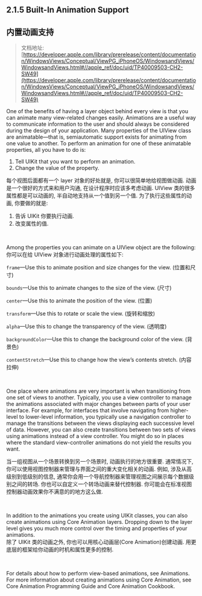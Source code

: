 ## 2.1.5 Built-In Animation Support

## **内置动画支持**

>文档地址: [https://developer.apple.com/library/prerelease/content/documentation/WindowsViews/Conceptual/ViewPG_iPhoneOS/WindowsandViews/WindowsandViews.html#//apple_ref/doc/uid/TP40009503-CH2-SW49](https://developer.apple.com/library/prerelease/content/documentation/WindowsViews/Conceptual/ViewPG_iPhoneOS/WindowsandViews/WindowsandViews.html#//apple_ref/doc/uid/TP40009503-CH2-SW49)

One of the benefits of having a layer object behind every view is that you can animate many view-related changes easily. Animations are a useful way to communicate information to the user and should always be considered during the design of your application. Many properties of the UIView class are animatable—that is, semiautomatic support exists for animating from one value to another. To perform an animation for one of these animatable properties, all you have to do is:

1. Tell UIKit that you want to perform an animation.
2. Change the value of the property.  

每个视图后面都有一个 layer 对象的好处就是, 你可以很简单地给视图做动画. 动画是一个很好的方式来和用户沟通, 在设计程序时应该多考虑动画. UIView 类的很多属性都是可以动画的, 半自动地支持从一个值到另一个值. 为了执行这些属性的动画, 你要做的就是:

1. 告诉 UIKit 你要执行动画.
2. 改变属性的值.

</br>

Among the properties you can animate on a UIView object are the following:
你可以在给 UIView 对象进行动画处理的属性如下:

`frame`—Use this to animate position and size changes for the view. (位置和尺寸)  

`bounds`—Use this to animate changes to the size of the view. (尺寸)  

`center`—Use this to animate the position of the view. (位置)  

`transform`—Use this to rotate or scale the view. (旋转和缩放)  
  
`alpha`—Use this to change the transparency of the view. (透明度)  

`backgroundColor`—Use this to change the background color of the view. (背景色)  

`contentStretch`—Use this to change how the view’s contents stretch. (内容拉伸)

</br>

One place where animations are very important is when transitioning from one set of views to another. Typically, you use a view controller to manage the animations associated with major changes between parts of your user interface. For example, for interfaces that involve navigating from higher-level to lower-level information, you typically use a navigation controller to manage the transitions between the views displaying each successive level of data. However, you can also create transitions between two sets of views using animations instead of a view controller. You might do so in places where the standard view-controller animations do not yield the results you want.  

当一组视图从一个场景转换到另一个场景时, 动画执行的地方很重要. 通常情况下, 你可以使用视图控制器来管理与界面之间的重大变化相关的动画. 例如, 涉及从高级别到低级别的信息, 通常你会用一个导航控制器来管理视图之间展示每个数据级别之间的转场. 你也可以自定义一个转场动画来替代控制器. 你可能会在标准视图控制器动画效果你不满意的的地方这么做.  

</br>

In addition to the animations you create using UIKit classes, you can also create animations using Core Animation layers. Dropping down to the layer level gives you much more control over the timing and properties of your animations.  
除了 UIKit 类的动画之外, 你也可以用核心动画层(Core Animation)创建动画. 用更底层的框架给你动画的时机和属性更多的控制.

</br>

For details about how to perform view-based animations, see Animations. For more information about creating animations using Core Animation, see Core Animation Programming Guide and Core Animation Cookbook.

